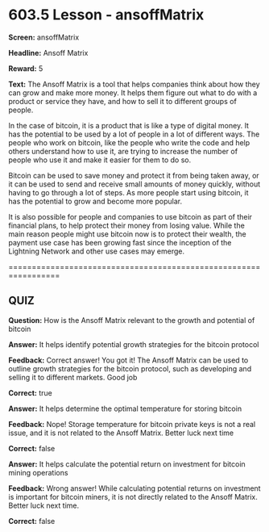 # 603.5 Lesson - ansoffMatrix

**Screen:** ansoffMatrix

**Headline:** Ansoff Matrix

**Reward:** 5

**Text:** The Ansoff Matrix is a tool that helps companies think about how they can grow and make more money. It helps them figure out what to do with a product or service they have, and how to sell it to different groups of people.

In the case of bitcoin, it is a product that is like a type of digital money. It has the potential to be used by a lot of people in a lot of different ways. The people who work on bitcoin, like the people who write the code and help others understand how to use it, are trying to increase the number of people who use it and make it easier for them to do so.

Bitcoin can be used to save money and protect it from being taken away, or it can be used to send and receive small amounts of money quickly, without having to go through a lot of steps. As more people start using bitcoin, it has the potential to grow and become more popular.

It is also possible for people and companies to use bitcoin as part of their financial plans, to help protect their money from losing value. While the main reason people might use bitcoin now is to protect their wealth, the payment use case has been growing fast since the inception of the Lightning Network and other use cases may emerge.


=================================================================

## QUIZ

**Question:** How is the Ansoff Matrix relevant to the growth and potential of bitcoin


**Answer:** It helps identify potential growth strategies for the bitcoin protocol

**Feedback:** Correct answer! You got it! The Ansoff Matrix can be used to outline growth strategies for the bitcoin protocol, such as developing and selling it to different markets. Good job

**Correct:** true

**Answer:** It helps determine the optimal temperature for storing bitcoin

**Feedback:** Nope! Storage temperature for bitcoin private keys is not a real issue, and it is not related to the Ansoff Matrix. Better luck next time

**Correct:** false

**Answer:** It helps calculate the potential return on investment for bitcoin mining operations

**Feedback:** Wrong answer! While calculating potential returns on investment is important for bitcoin miners, it is not directly related to the Ansoff Matrix. Better luck next time.

**Correct:** false


<figure><img src="../.gitbook/assets/603-05.png" alt=""><figcaption></figcaption></figure>

